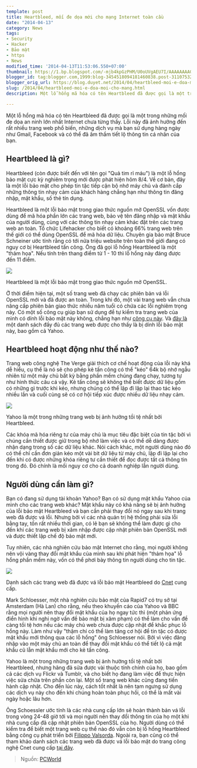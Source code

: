 ```yaml
---
template: post
title: Heartbleed, mối đe dọa mới cho mạng Internet toàn cầu
date: "2014-04-13"
category: News
tags:
- Security
- Hacker
- Bảo mật
- https
- News
modified_time: '2014-04-13T11:53:06.550+07:00'
thumbnail: https://1.bp.blogspot.com/-mjb4kpGzPHM/U0oUVgAEU7I/AAAAAAAAGhA/qkJTS3ILPvU/s1600/heartbleed-over-web-address.png
blogger_id: tag:blogger.com,1999:blog-3454518094181460838.post-3110753202265100640
blogger_orig_url: https://blog.duyet.net/2014/04/heartbleed-moi-e-doa-moi-cho-mang.html
slug: /2014/04/heartbleed-moi-e-doa-moi-cho-mang.html
description: Một lỗ hổng mã hóa có tên Heartbleed đã được gọi là một trong những mối đe dọa an ninh lớn nhất Internet chưa từng thấy. Lỗi này đã ảnh hưởng đến rất nhiều trang web phổ biến, những dịch vụ mà bạn sử dụng hàng ngày như Gmail, Facebook và có thể đã âm thầm tiết lộ thông tin cá nhân của bạn.

---
```


Một lỗ hổng mã hóa có tên Heartbleed đã được gọi là một trong những mối đe dọa an ninh lớn nhất Internet chưa từng thấy. Lỗi này đã ảnh hưởng đến rất nhiều trang web phổ biến, những dịch vụ mà bạn sử dụng hàng ngày như Gmail, Facebook và có thể đã âm thầm tiết lộ thông tin cá nhân của bạn.

## Heartbleed là gì? ##

Heartbleed (còn được biết đến với tên gọi "Quả tim rỉ máu") là một lỗ hổng bảo mật cực kỳ nghiêm trọng mới được phát hiện hôm 8/4. Về cơ bản, đây là một lỗi bảo mật cho phép tin tặc tiếp cận bộ nhớ máy chủ và đánh cắp những thông tin nhạy cảm của khách hàng chẳng hạn như thông tin đăng nhập, mật khẩu, số thẻ tín dụng.

Heartbleed là một lỗi bảo mật trong giao thức nguồn mở OpenSSL vốn được dùng để mã hóa phần lớn các trang web, bảo vệ tên đăng nhập và mật khẩu của người dùng, cùng với các thông tin nhạy cảm khác đặt trên các trang web an toàn. Tổ chức Lifehacker cho biết có khoảng 66% trang web trên thế giới có thể dùng OpenSSL để mã hóa dữ liệu. Chuyên gia bảo mật Bruce Schneiner ước tính rằng có tới nửa triệu website trên toàn thế giới đang có nguy cơ bị Heartbleed tấn công. Ông đã gọi lỗ hổng Heartbleed là một "thảm họa". Nếu tính trên thang điểm từ 1 - 10 thì lỗ hổng này đáng được đến 11 điểm.

![](https://1.bp.blogspot.com/-mjb4kpGzPHM/U0oUVgAEU7I/AAAAAAAAGhA/qkJTS3ILPvU/s1600/heartbleed-over-web-address.png)

Heartbleed là một lỗi bảo mật trong giao thức nguồn mở OpenSSL.​

Ở thời điểm hiện tại, một số trang web đã chạy các phiên bản vá lỗi OpenSSL mới và đã được an toàn. Trong khi đó, một vài trang web vẫn chưa nâng cấp phiên bản giao thức nhiều năm tuổi có chứa các lỗi nghiêm trọng này. Có một số công cụ giúp bạn sử dụng để tự kiểm tra trang web của mình có dính lỗi bảo mật này không, chẳng hạn như [công cụ này](https://possible.lv/tools/hb/?domain=gmail.com). Và [đây là](https://github.com/musalbas/heartbleed-masstest/blob/master/top1000.txt) một danh sách đầy đủ các trang web được cho thấy là bị dính lỗi bảo mật này, bao gồm cả Yahoo.

## Heartbleed hoạt động như thế nào? ##
Trang web công nghệ The Verge giải thích cơ chế hoạt động của lỗi này khá dễ hiểu, cụ thể là nó sẽ cho phép kẻ tấn công có thể "kéo" 64k bộ nhớ ngẫu nhiên từ một máy chủ bất kỳ bằng phần mềm chúng đang chạy, tương tự như hình thức câu cá vậy. Kẻ tấn công sẽ không thể biết được dữ liệu gồm có những gì trước khi kéo, nhưng chúng có thể lặp đi lặp lại thao tác kéo nhiều lần và cuối cùng sẽ có cơ hội tiếp xúc được nhiều dữ liệu nhạy cảm.

![](https://4.bp.blogspot.com/-wq7EJVzxHts/U0oUnqehHLI/AAAAAAAAGhI/x-hhweaWIn4/s1600/1-43.png)

Yahoo là một trong những trang web bị ảnh hưởng tồi tệ nhất bởi Heartbleed.​

Các khóa mã hóa riêng tư của máy chủ là mục tiêu đặc biệt của tin tặc bởi vì chúng cần thiết được giữ trong bộ nhớ làm việc và có thể dễ dàng được nhận dạng trong số các dữ liệu khác. Nói cách khác, một người dùng nào đó có thể chỉ cần đơn giản kéo một vài bit dữ liệu từ máy chủ, lặp đi lặp lại cho đến khi có được những khóa riêng tư cần thiết để đọc được tất cả thông tin trong đó. Đó chính là mối nguy cơ cho cả doanh nghiệp lẫn người dùng.

## Người dùng cần làm gì? ##
Bạn có đang sử dụng tài khoản Yahoo? Bạn có sử dụng mật khẩu Yahoo của mình cho các trang web khác? Mật khẩu này có khả năng sẽ bị ảnh hưởng của lỗi bảo mật Heartbleed và bạn cần phải thay đổi nó ngay sau khi trang web đã được vá lỗi. Nhưng bởi vì các nhà quản trị hệ thống phải sửa lỗi bằng tay, tốn rất nhiều thời gian, có lẽ bạn sẽ không thể làm được gì cho đến khi các trang web bị xâm nhập được cập nhật phiên bản OpenSSL mới và được thiết lập chế độ bảo mật mới.

Tuy nhiên, các nhà nghiên cứu bảo mật Internet cho rằng, mọi người không nên vội vàng thay đổi mật khẩu của mình sau khi phát hiện "thảm họa" lỗ hổng phần mềm này, vốn có thể phơi bày thông tin người dùng cho tin tặc.

![](https://4.bp.blogspot.com/-slt7T7qPlgM/U0oVJgc5GiI/AAAAAAAAGhQ/V0sThIQBZpM/s1600/list.png)

Danh sách các trang web đã được vá lỗi bảo mật Heartbleed do [Cnet](https://forum.vietdesigner.net/tags/cnet/) cung cấp.​

Mark Schloesser, một nhà nghiên cứu bảo mật của Rapid7 có trụ sở tại Amsterdam (Hà Lan) cho rằng, nếu theo khuyến cáo của Yahoo và BBC rằng mọi người nên thay đổi mật khẩu của họ ngay tức thì (một phản ứng điển hình khi nghi ngờ vấn đề bảo mật bị xâm phạm) có thể làm cho vấn đề càng tồi tệ hơn nếu các máy chủ web chưa được cập nhật để khắc phục lỗ hổng này. Làm như vậy "thậm chí có thể làm tăng cơ hội để tin tặc có được mật khẩu mới thông qua các lỗ hổng" ông Schloesser nói. Bởi vì việc đăng nhập vào một máy chủ an toàn để thay đổi mật khẩu có thể tiết lộ cả mật khẩu cũ lẫn mật khẩu mới cho kẻ tấn công.

Yahoo là một trong những trang web bị ảnh hưởng tồi tệ nhất bởi Heartbleed, nhưng hãng đã sửa được vài thuộc tính chính của họ, bao gồm cả các dịch vụ Flickr và Tumblr, và cho biết họ đang làm việc để thực hiện việc sửa chữa trên phần còn lại. Một số trang web khác cũng đang tiến hành cập nhật. Cho đến lúc này, cách tốt nhất là nên tạm ngưng sử dụng các dịch vụ này cho đến khi chúng hoàn toàn phục hồi, có thể là mất vài ngày hoặc lâu hơn.

Ông Schoessler ước tính là các nhà cung cấp lớn sẽ hoàn thành bản vá lỗi trong vòng 24-48 giờ tới và mọi người nên thay đổi thông tin của họ một khi nhà cung cấp đã cập nhật phiên bản OpenSSL của họ. Người dùng có thể kiểm tra để biết một trang web cụ thể nào đó vẫn còn bị lổ hổng Heartbleed bằng công cụ phát triển bởi [Filippo Valsorda](https://filippo.io/Heartbleed/). Ngoài ra, bạn cũng có thể tham khảo danh sách các trang web đã được vá lỗi bảo mật do trang công nghệ Cnet cung cấp [tại đây](https://www.cnet.com/news/which-sites-have-patched-the-heartbleed-bug/).

> Nguồn: [PCWorld](https://forum.vietdesigner.net/tags/pcworld/)
